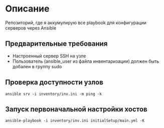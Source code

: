 # Описание
Репозиторий, где я аккумулирую все playbook для конфигурации серверов через Ansible

## Предварительные требования
- Настроенный сервер SSH на узле
- Пользователь (ansible_user из файла инвентаризации) должен быть добален в группу sudo

## Проверка доступности узлов
```ansible srv -i inventory/inv.ini -m ping -k```

## Запуск первоначальной настройки хостов
```ansible-playbook -i inventory/inv.ini initialSetup/main.yml -K```